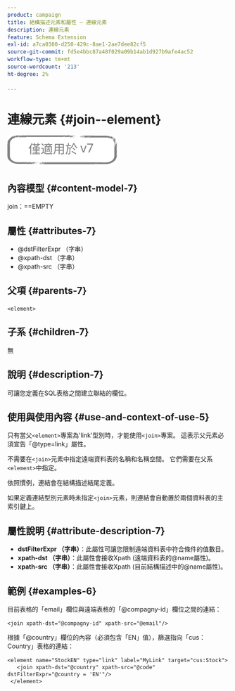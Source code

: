 ```yaml
---
product: campaign
title: 結構描述元素和屬性 — 連線元素
description: 連線元素
feature: Schema Extension
exl-id: a7ca0300-d250-429c-8ae1-2ae7dee82cf5
source-git-commit: fd5e4bbc87a48f029a09b14ab1d927b9afe4ac52
workflow-type: tm+mt
source-wordcount: '213'
ht-degree: 2%

---
```


# 連線元素 {#join--element}

![](../../../assets/v7-only.svg)

## 內容模型 {#content-model-7}

join：==EMPTY

## 屬性 {#attributes-7}

* @dstFilterExpr （字串）
* @xpath-dst （字串）
* @xpath-src （字串）

## 父項 {#parents-7}

`<element>`

## 子系 {#children-7}

無

## 說明 {#description-7}

可讓您定義在SQL表格之間建立聯結的欄位。

## 使用與使用內容 {#use-and-context-of-use-5}

只有當父`<element>`專案為&#39;link&#39;型別時，才能使用`<join>`專案。 這表示父元素必須宣告「@type=link」屬性。

不需要在`<join>`元素中指定遠端資料表的名稱和名稱空間。 它們需要在父系`<element>`中指定。

依照慣例，連結會在結構描述結尾定義。

如果定義連結型別元素時未指定`<join>`元素，則連結會自動置於兩個資料表的主索引鍵上。

## 屬性說明 {#attribute-description-7}

* **dstFilterExpr （字串）**：此屬性可讓您限制遠端資料表中符合條件的值數目。
* **xpath-dst （字串）**：此屬性會接收Xpath (遠端資料表的@name屬性)。
* **xpath-src （字串）**：此屬性會接收Xpath (目前結構描述中的@name屬性)。

## 範例 {#examples-6}

目前表格的「email」欄位與遠端表格的「@compagny-id」欄位之間的連結：

```
<join xpath-dst="@compagny-id" xpath-src="@email"/>
```

根據「@country」欄位的內容（必須包含「EN」值），篩選指向「cus：Country」表格的連結：

```
<element name="StockEN" type="link" label="MyLink" target="cus:Stock">
   <join xpath-dst="@country" xpath-src="@code" dstFilterExpr="@country = 'EN'"/>
 </element>
```
